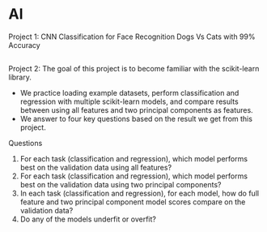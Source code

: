 # AI
Project 1: CNN Classification for Face Recognition Dogs Vs Cats with 99% Accuracy
##
Project 2: The goal of this project is to become familiar with the scikit-learn library.
* We practice loading example datasets, perform classification and regression with multiple scikit-learn models, and compare results between using all features and two principal components as features.
* We answer to four key questions based on the result we get from this project.

Questions
1. For each task (classification and regression), which model performs best on the validation data using all features?
2. For each task (classification and regression), which model performs best on the validation data using two principal components?
3. In each task (classification and regression), for each model, how do full feature and two principal component model scores compare on the validation data?
4. Do any of the models underfit or overfit? 
##
